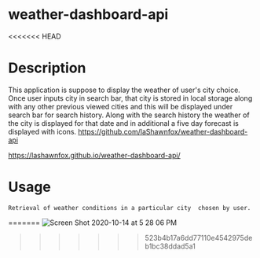 # weather-dashboard-api

<<<<<<< HEAD
# Description 
   This application is suppose to display the weather of user's city choice. Once user inputs city in search bar, that city is stored in local storage along with any other previous viewed cities and this will be displayed under search bar for search history. Along with the search history the weather of the city is displayed for that date and in additional a five day forecast is displayed with icons. 
   https://github.com/laShawnfox/weather-dashboard-api
  
   https://lashawnfox.github.io/weather-dashboard-api/

 # Usage
    Retrieval of weather conditions in a particular city  chosen by user. 

=======
![Screen Shot 2020-10-14 at 5 28 06 PM](https://user-images.githubusercontent.com/68311688/96048010-033fa600-0e44-11eb-9339-450d5df400f7.png)
>>>>>>> 523b4b17a6dd77110e4542975deb1bc38ddad5a1
